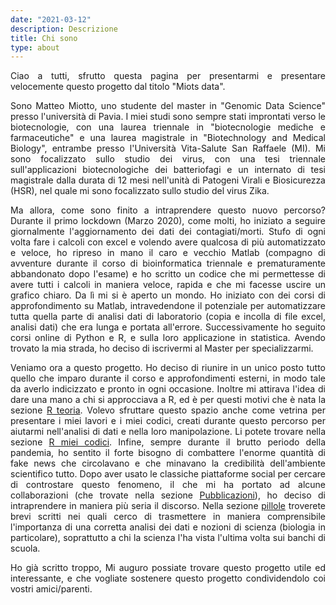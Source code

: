 ```yaml
---
date: "2021-03-12"
description: Descrizione
title: Chi sono
type: about
---
```

<div style="text-align: justify;">
Ciao a tutti, 
sfrutto questa pagina per presentarmi e presentare velocemente questo progetto dal titolo "Miots data".

Sono Matteo Miotto, uno studente del master in "Genomic Data Science" presso l'università di Pavia.
I miei studi sono sempre stati improntati verso le biotecnologie, con una laurea triennale in "biotecnologie mediche e farmaceutiche" e una laurea magistrale in "Biotechnology and Medical Biology", entrambe presso l'Università Vita-Salute San Raffaele (MI).
Mi sono focalizzato sullo studio dei virus, con una tesi triennale sull'applicazioni biotecnologiche dei batteriofagi e un internato di tesi magistrale dalla durata di 12 mesi nell'unità di Patogeni Virali e Biosicurezza (HSR), nel quale mi sono focalizzato sullo studio del virus Zika.

Ma allora, come sono finito a intraprendere questo nuovo percorso?
Durante il primo lockdown (Marzo 2020), come molti, ho iniziato a seguire giornalmente l'aggiornamento dei dati dei contagiati/morti. Stufo di ogni volta fare i calcoli con excel e volendo avere qualcosa di più automatizzato e veloce, ho ripreso in mano il caro e vecchio Matlab (compagno di avventure durante il corso di bioinformatica triennale e prematuramente abbandonato dopo l'esame) e ho scritto un codice che mi permettesse di avere tutti i calcoli in maniera veloce, rapida e che mi facesse uscire un grafico chiaro.
Da lì mi si è aperto un mondo. Ho iniziato con dei corsi di approfondimento su Matlab, intravedendone il potenziale per automatizzare tutta quella parte di analisi dati di laboratorio (copia e incolla di file excel, analisi dati) che era lunga e portata all'errore. 
Successivamente ho seguito corsi online di Python e R, e sulla loro applicazione in statistica. 
Avendo trovato la mia strada, ho deciso di iscrivermi al Master per specializzarmi.

Veniamo ora a questo progetto.
Ho deciso di riunire in un unico posto tutto quello che imparo durante il corso e approfondimenti esterni, in modo tale da averlo indicizzato e pronto in ogni occasione. Inoltre mi attirava l'idea di dare una mano a chi si approcciava a R, ed è per questi motivi che è nata la sezione [R teoria](https://miotsdata.netlify.app/it/r/teoria/).
Volevo sfruttare questo spazio anche come vetrina per presentare i miei lavori e i miei codici, creati durante questo percorso per aiutarmi nell'analisi di dati e nella loro manipolazione. Li potete trovare nella sezione [R miei codici](https://miotsdata.netlify.app/it/r/miei_codici/).
Infine, sempre durante il brutto periodo della pandemia, ho sentito il forte bisogno di combattere l'enorme quantità di fake news che circolavano e che minavano la credibilità dell'ambiente scientifico tutto. Dopo aver usato le classiche piattaforme social per cercare di controstare questo fenomeno, il che mi ha portato ad alcune collaborazioni (che trovate nella sezione [Pubblicazioni](https://miotsdata.netlify.app/it/publications/)), ho deciso di intraprendere in maniera più seria il discorso. Nella sezione [pillole](https://miotsdata.netlify.app/it/pillole/) troverete brevi scritti nei quali cerco di trasmettere in maniera comprensibile l'importanza di una corretta analisi dei dati e nozioni di scienza (biologia in particolare), soprattutto a chi la scienza l'ha vista l'ultima volta sui banchi di scuola.

Ho già scritto troppo,
Mi auguro possiate trovare questo progetto utile ed interessante, e che vogliate sostenere questo progetto condividendolo coi vostri amici/parenti.
</div>




